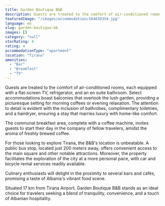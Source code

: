 ```yaml
---
title: Garden Boutique B&B
description: Guests are treated to the comfort of air-conditioned rooms, each equipped with a flat-screen TV, refrigerator, and an en suite bathroom. Select accommodations b
featuredImage: "/images/accommodation/164639354.jpg"
language: en
slug: garden-boutique-bb
images: []
category: "null"
starRating: 4
rating: 4
accommodationType: "apartment"
location: "Tirana"
amenities:
  - "Bar"
  - "Breakfast"
  - "TV"
---
```


Guests are treated to the comfort of air-conditioned rooms, each equipped with a flat-screen TV, refrigerator, and an en suite bathroom. Select accommodations boast balconies that overlook the lush garden, providing a picturesque setting for morning coffees or evening relaxation. The attention to detail is evident with the inclusion of bathrobes, complimentary toiletries, and a hairdryer, ensuring a stay that marries luxury with home-like comfort.

The communal breakfast area, complete with a coffee machine, invites guests to start their day in the company of fellow travelers, amidst the aroma of freshly brewed coffee.

For those looking to explore Tirana, the B&B's location is unbeatable. A public bus stop, located just 200 meters away, offers convenient access to the main square and other notable attractions. Moreover, the property facilitates the exploration of the city at a more personal pace, with car and bicycle rental services readily available.

Culinary enthusiasts will delight in the proximity to several bars and cafés, promising a taste of Albania's vibrant food scene.

Situated 17 km from Tirana Airport, Garden Boutique B&B stands as an ideal choice for travelers seeking a blend of tranquility, convenience, and a touch of Albanian hospitality.


